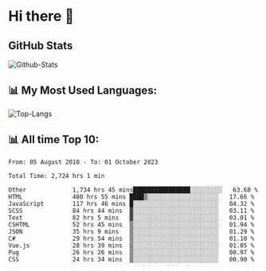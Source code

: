 # Hi there 👋

## GitHub Stats
![Github-Stats](https://github-readme-stats-sigma-five.vercel.app/api?username=ltorson&show_icons=true&theme=radical&count_private=true)

## 📊 My Most Used Languages:
![Top-Langs](https://github-readme-stats-sigma-five.vercel.app/api/top-langs/?username=LTorson&layout=compact&langs_count=10)

## 📊 All time Top 10:
<!--START_SECTION:waka-->

```text
From: 05 August 2018 - To: 01 October 2023

Total Time: 2,724 hrs 1 min

Other             1,734 hrs 45 mins████████████████░░░░░░░░░   63.68 %
HTML              480 hrs 55 mins ████▒░░░░░░░░░░░░░░░░░░░░   17.66 %
JavaScript        117 hrs 46 mins █░░░░░░░░░░░░░░░░░░░░░░░░   04.32 %
SCSS              84 hrs 44 mins  ▓░░░░░░░░░░░░░░░░░░░░░░░░   03.11 %
Text              82 hrs 5 mins   ▓░░░░░░░░░░░░░░░░░░░░░░░░   03.01 %
CSHTML            52 hrs 45 mins  ▒░░░░░░░░░░░░░░░░░░░░░░░░   01.94 %
JSON              35 hrs 9 mins   ▒░░░░░░░░░░░░░░░░░░░░░░░░   01.29 %
C#                29 hrs 54 mins  ▒░░░░░░░░░░░░░░░░░░░░░░░░   01.10 %
Vue.js            28 hrs 39 mins  ▒░░░░░░░░░░░░░░░░░░░░░░░░   01.05 %
Pug               26 hrs 26 mins  ▒░░░░░░░░░░░░░░░░░░░░░░░░   00.97 %
CSS               24 hrs 34 mins  ▒░░░░░░░░░░░░░░░░░░░░░░░░   00.90 %
```

<!--END_SECTION:waka-->
